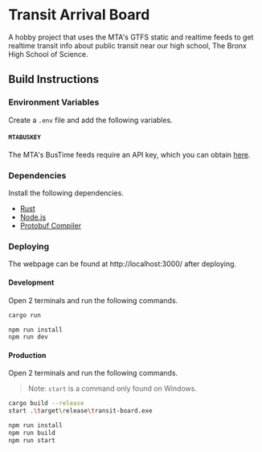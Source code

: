 # Transit Arrival Board
A hobby project that uses the MTA's GTFS static and realtime feeds to get realtime transit info about public transit near our high school, The Bronx High School of Science.

## Build Instructions
### Environment Variables
Create a `.env` file and add the following variables.
#### `MTABUSKEY`
The MTA's BusTime feeds require an API key, which you can obtain [here](http://www.bustime.mta.info/wiki/Developers/Index).

### Dependencies
Install the following dependencies.
- [Rust](https://www.rust-lang.org/tools/install)
- [Node.js](https://nodejs.org/en/download)
- [Protobuf Compiler](https://github.com/protocolbuffers/protobuf?tab=readme-ov-file#protobuf-compiler-installation)

### Deploying
The webpage can be found at http://localhost:3000/ after deploying.
#### Development
Open 2 terminals and run the following commands.
```bash
cargo run
```
```bash
npm run install
npm run dev
```
#### Production
Open 2 terminals and run the following commands.
> Note: `start` is a command only found on Windows.
```bash
cargo build --release
start .\target\release\transit-board.exe
```
```bash
npm run install
npm run build
npm run start
```